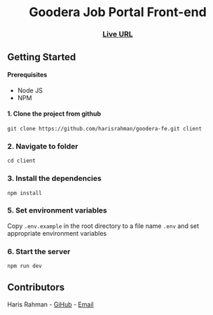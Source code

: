 <h1 align="center">Goodera Job Portal Front-end</h1>

<h3 align="center">
	<a href="">Live URL</a>
</h3>

## Getting Started

#### Prerequisites

-   Node JS
-   NPM

#### 1. Clone the project from github

`git clone https://github.com/harisrahman/goodera-fe.git client`

### 2. Navigate to folder

`cd client`

### 3. Install the dependencies

`npm install`

### 5. Set environment variables

Copy `.env.example` in the root directory to a file name `.env` and set appropriate environment variables

### 6. Start the server

`npm run dev`

## Contributors

Haris Rahman - [GiHub](https://github.com/harisrahman) - [Email](mailto:hi@haris.tech)
